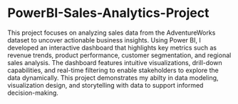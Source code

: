 # PowerBI-Sales-Analytics-Project
This project focuses on analyzing sales data from the AdventureWorks dataset to uncover actionable business insights. Using Power BI, I developed an interactive dashboard that highlights key metrics such as revenue trends, product performance, customer segmentation, and regional sales analysis. The dashboard features intuitive visualizations, drill-down capabilities, and real-time filtering to enable stakeholders to explore the data dynamically. This project demonstrates my abilty in data modeling, visualization design, and storytelling with data to support informed decision-making.
